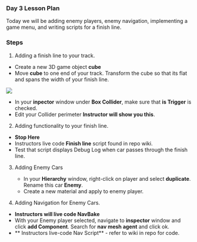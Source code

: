### Day 3 Lesson Plan

Today we will be adding enemy players, enemy navigation, implementing a game menu, and writing scripts for a finish line.

### Steps

1. Adding a finish line to your track.
  - Create a new 3D game object **cube**
  - Move **cube** to one end of your track. Transform the cube so that its flat and spans the width of your finish line.
  
 ![](http://i.imgur.com/KyEA159.png)
 - In your **inpector** window under **Box Collider**, make sure that **is Trigger** is checked.
 - Edit your Collider perimeter **Instructor will show you this**.
 
2. Adding functionality to your finish line.
 - **Stop Here** 
 - Instructors live code **Finish line** script found in repo wiki. 
 - Test that script displays Debug Log when car passes through the finish line.
 
 3. Adding Enemy Cars
    - In your **Hierarchy** window, right-click on player and select **duplicate**. Rename this car **Enemy**.
    - Create a new material and apply to enemy player.
    
 4. Adding Navigation for Enemy Cars.
  - **Instructors will live code NavBake**
  - With your Enemy player selected, navigate to **inspector** window and click **add Component**. Search for **nav mesh agent** and click ok.
  - ** Instructors live-code Nav Script** - refer to wiki in repo for code.
